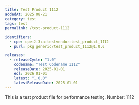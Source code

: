 ```yaml
---
title: Test Product 1112
addedAt: 2025-08-21
category: test
tags: test
permalink: /test-product-1112

identifiers:
  - cpe: cpe:2.3:a:testvendor:test_product_1112
  - purl: pkg:generic/test_product_1112@1.0.0

releases:
  - releaseCycle: "1.0"
    codename: "Test Codename 1112"
    releaseDate: 2025-01-01
    eol: 2026-01-01
    latest: "1.0.0"
    latestReleaseDate: 2025-01-01
---
```


This is a test product file for performance testing. Number: 1112
